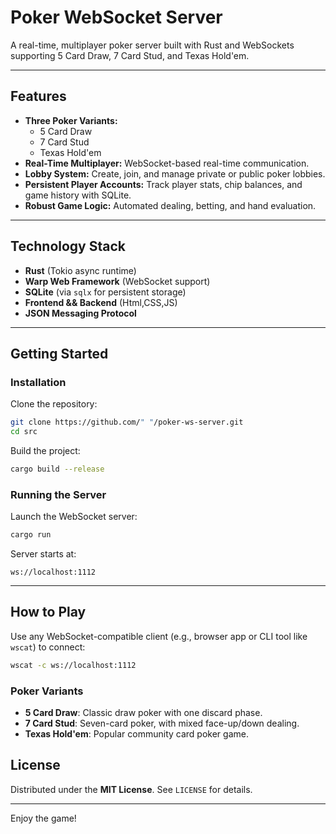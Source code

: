 # Poker WebSocket Server

A real-time, multiplayer poker server built with Rust and WebSockets supporting 5 Card Draw, 7 Card Stud, and Texas Hold'em.

---

## Features
- **Three Poker Variants:**
  - 5 Card Draw
  - 7 Card Stud
  - Texas Hold'em
- **Real-Time Multiplayer:** WebSocket-based real-time communication.
- **Lobby System:** Create, join, and manage private or public poker lobbies.
- **Persistent Player Accounts:** Track player stats, chip balances, and game history with SQLite.
- **Robust Game Logic:** Automated dealing, betting, and hand evaluation.

---

## Technology Stack
- **Rust** (Tokio async runtime)
- **Warp Web Framework** (WebSocket support)
- **SQLite** (via `sqlx` for persistent storage)
- **Frontend && Backend** (Html,CSS,JS)
- **JSON Messaging Protocol**

---

## Getting Started

### Installation

Clone the repository:
```bash
git clone https://github.com/" "/poker-ws-server.git
cd src
```

Build the project:
```bash
cargo build --release
```

### Running the Server

Launch the WebSocket server:
```bash
cargo run 
```

Server starts at:
```
ws://localhost:1112
```

---

## How to Play

Use any WebSocket-compatible client (e.g., browser app or CLI tool like `wscat`) to connect:
```bash
wscat -c ws://localhost:1112
```


### Poker Variants

- **5 Card Draw**: Classic draw poker with one discard phase.
- **7 Card Stud**: Seven-card poker, with mixed face-up/down dealing.
- **Texas Hold'em**: Popular community card poker game.


## License

Distributed under the **MIT License**. See `LICENSE` for details.

---

Enjoy the game!


